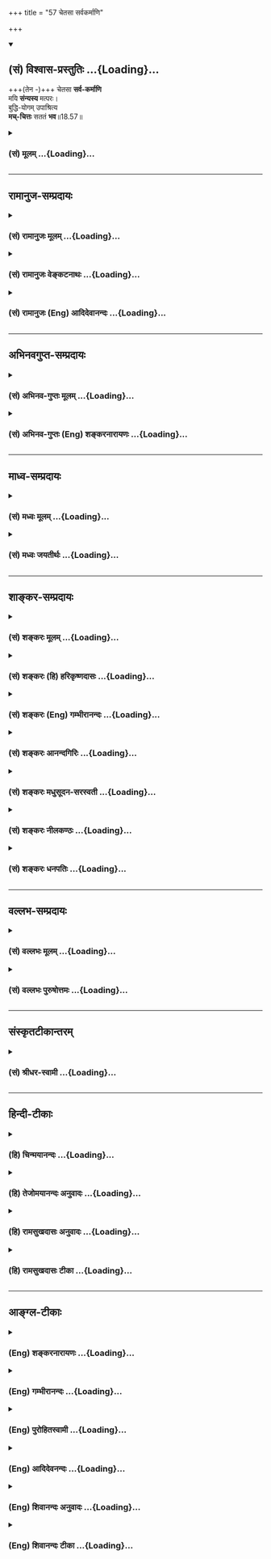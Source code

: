 +++
title = "57 चेतसा सर्वकर्माणि"

+++
<div class="js_include" newlevelforh1="2" title="(सं) विश्वास-प्रस्तुतिः" unfilled url="/mahAbhAratam/vyAsaH/shlokashaH/06-bhIShma-parva/03-bhagavad-gItA-parva/saMskRtam/vishvAsa-prastutiH/18_moxa-saMnyAsa-yogaH/57_chetasA_sarvakarm.md">
<details open><summary><h2>(सं) विश्वास-प्रस्तुतिः ...{Loading}...</h2></summary>

+++(तेन -)+++ चेतसा **सर्व-कर्माणि**  
मयि **संन्यस्य** मत्परः।  
बुद्धि-योगम् उपाश्रित्य  
**मच्-चित्तः** सततं **भव**॥18.57॥
</details>
</div>
<div class="js_include collapsed" newlevelforh1="3" title="(सं) मूलम्" unfilled url="/mahAbhAratam/vyAsaH/shlokashaH/06-bhIShma-parva/03-bhagavad-gItA-parva/saMskRtam/mUlam/18_moxa-saMnyAsa-yogaH/57_chetasA_sarvakarm.md">
<details><summary><h3>(सं) मूलम् ...{Loading}...</h3></summary>

चेतसा सर्वकर्माणि मयि संन्यस्य मत्परः।  
बुद्धियोगमुपाश्रित्य मच्चित्तः सततं भव।।18.57।।
</details>
</div>


_________________
## रामानुज-सम्प्रदायः
<div class="js_include collapsed" newlevelforh1="3" title="(सं) रामानुजः मूलम्" unfilled url="/mahAbhAratam/vyAsaH/shlokashaH/06-bhIShma-parva/03-bhagavad-gItA-parva/saMskRtam/rAmAnujaH/mUlam/18_moxa-saMnyAsa-yogaH/57_chetasA_sarvakarm.md">
<details><summary><h3>(सं) रामानुजः मूलम् ...{Loading}...</h3></summary>

।।18.57।। चेतसा आत्मनो मदीयत्वमन्नियाम्यत्वबुद्ध्या उक्तं हिमयि सर्वाणि
कर्माणि संन्यस्याध्यात्मचेतसा। (गीता 3।30) इति सर्वकर्माणि सकर्तृकाणि
साराध्यानि **मयि संन्यस्य मत्परः**अहम् एव फलतया प्राप्यः इति अनुसंदधानः
कर्मामि कुर्वन् इमम् एव **बुद्धियोगम् उपाश्रित्य सततं मच्चित्तो भव। एवम्
--**

</details>
</div>
<div class="js_include collapsed" newlevelforh1="3" title="(सं) रामानुजः वेङ्कटनाथः" unfilled url="/mahAbhAratam/vyAsaH/shlokashaH/06-bhIShma-parva/03-bhagavad-gItA-parva/saMskRtam/rAmAnujaH/venkaTanAthaH/18_moxa-saMnyAsa-yogaH/57_chetasA_sarvakarm.md">
<details><summary><h3>(सं) रामानुजः वेङ्कटनाथः ...{Loading}...</h3></summary>

  
  
।।18.57।। उक्तं
परमपुरुषार्थसाधनत्वमनन्तरोपायानुशासनहेतुरित्याहयस्मादेवमिति।
चेतश्शब्दसाफल्याय तदभिप्रेतं चेतसो भगवति कर्मसन्न्यासकरणत्वं येन
प्रकारेण; तमाहआत्मनो मदीयत्वमन्नियाम्यत्वबुद्ध्येति। अत्र चेतश्शब्दस्यैव
तात्पर्यं प्राचीनसविशेषणनिर्देशेन स्थापयतिउक्तं हीति। अध्यात्मचेतसा;
परशेषत्वादिविशेषितयथावस्थितात्मगोचरबुद्ध्येत्यर्थः। सर्वशब्देन
स्वरूपकात्स्न्र्यवदनुबन्धिकात्स्न्र्यमपि
प्रागुक्तप्रकारेणाभिप्रेतमित्याहसकर्तृकाणि साराध्यानीति। बुद्धियोगशब्देन
मुमुक्षोरसाधारणं कर्तृत्वानुसन्धानादिकं सर्वं प्रत्यभिज्ञाप्यत
इत्याहइममेव बुद्धियोगमिति।  
  

</details>
</div>
<div class="js_include collapsed" newlevelforh1="3" title="(सं) रामानुजः (Eng) आदिदेवानन्दः" unfilled url="/mahAbhAratam/vyAsaH/shlokashaH/06-bhIShma-parva/03-bhagavad-gItA-parva/saMskRtam/rAmAnujaH/english/AdidevAnandaH/18_moxa-saMnyAsa-yogaH/57_chetasA_sarvakarm.md">
<details><summary><h3>(सं) रामानुजः (Eng) आदिदेवानन्दः ...{Loading}...</h3></summary>

18.57 'By your mind' means with thought which considers the self as belonging to Me and as controlled by Me. For, it has been declared:
'Surrendering all your acts to Me with a mind focussed on the self'
(3.30). Surrendering all acts to Me along with agentship and the object of worship and regarding 'Me as the goal,' i.e., constantly contemplating that I alone am to be attained as the goal; performing all acts; and resorting to Buddhi-Yoga - focus your mind on Me always.
Buddhi Yoga here implies the mental attitude special to the seeker of salvation in regard to agency of works, the fruits etc. Thus

</details>
</div>


_________________
## अभिनवगुप्त-सम्प्रदायः
<div class="js_include collapsed" newlevelforh1="3" title="(सं) अभिनव-गुप्तः मूलम्" unfilled url="/mahAbhAratam/vyAsaH/shlokashaH/06-bhIShma-parva/03-bhagavad-gItA-parva/saMskRtam/abhinava-guptaH/mUlam/18_moxa-saMnyAsa-yogaH/57_chetasA_sarvakarm.md">
<details><summary><h3>(सं) अभिनव-गुप्तः मूलम् ...{Loading}...</h3></summary>

।।18.41 -- 18.60।। एवमियता षण्णां प्रत्येकं त्रिस्वरूपत्वं धृत्यादीनां च
प्रतिपादितम्। तन्मध्यात् सात्त्विके राशौ वर्तमानो दैवीं संपदं प्राप्त इह
ज्ञाने योग्यः; त्वं च तथाविधः इत्यर्जुनः प्रोत्साहितः। अधुना तु इदमुच्यते
-- यदि तावदनया ज्ञानबुद्ध्या कर्मणि भवान् प्रवर्तते तदा
स्वधर्मप्रवृत्त्या विज्ञानपूततया च न कर्मसंबन्धस्तव। अथैतन्नानुमन्यसे;
तदवश्यं तव प्रवृत्त्या तावत् भाव्यम् जातेरेव तथाभावे स्थितत्वात्। यतः
सर्वः स्वभावनियतः +++(S;;N स्वस्वभावनियतः )+++ कुतश्चिद्दोषात्
तिरोहिततत्स्वभावः +++(S;;N -- हिततत्तत्स्वभावः )+++ कंचित्कालं भूत्वापि;
तत्तिरोधायकविगमे स्वभावं व्यक्त्यापन्नं लभत एव। तथाहि एवंविधो वर्णनां
स्वभावः। एवमवश्यंभाविन्यां प्रवृत्तौ ततः फलविभागिता भवेत्।। तदाह --
ब्राह्मणेत्यादि अवशोऽपि तत् इत्यन्तम्। ब्राह्मणादीनां
कर्मप्रविभागनिरूपणस्य स्वभावोऽश्यं नातिक्रामति,+++(S; ; N omit न and read
अतिक्रामति )+++ इति क्षत्रियस्वभावस्य भवतोऽनिच्छतोऽपि प्रकृतिः स्वभावाख्या
नियोक्तृताम् अव्यभिचारेण भजते। केवलं तया नियुक्तस्य पुण्यपापसंबन्धः। अतः
मदभिहितविज्ञानप्रमाणपुरःसरीकारेण कर्माण्यनुतिष्ठ। तथा सति बन्धो
निवर्त्स्यति। इत्यस्यार्थस्य परिकरघटनतात्पर्यं +++(S; ; N -- करबन्धघटन --
)+++ महावाक्यार्थस्य। अवान्तरवाक्यानां स्पष्टा ( ष्टोऽ ) र्थः। समासेन +++(S
omits समासेन )+++ ( श्लो. 50 ) संक्षेपेण। ज्ञानस्य; प्रागुक्तस्य। निष्ठां (
ष्ठा ) वाग्जालपरिहारेण निश्चितामाह। बुद्ध्या विशुद्धया इत्यादि सर्वमेतत्
व्याख्यातप्रायमिति न पुनरायस्यते,+++(N -- रारभ्यते )+++।

</details>
</div>
<div class="js_include collapsed" newlevelforh1="3" title="(सं) अभिनव-गुप्तः (Eng) शङ्करनारायणः" unfilled url="/mahAbhAratam/vyAsaH/shlokashaH/06-bhIShma-parva/03-bhagavad-gItA-parva/saMskRtam/abhinava-guptaH/english/shankaranArAyaNaH/18_moxa-saMnyAsa-yogaH/57_chetasA_sarvakarm.md">
<details><summary><h3>(सं) अभिनव-गुप्तः (Eng) शङ्करनारायणः ...{Loading}...</h3></summary>

18.57 See Comment under 18.60

</details>
</div>


_________________
## माध्व-सम्प्रदायः
<div class="js_include collapsed" newlevelforh1="3" title="(सं) मध्वः मूलम्" unfilled url="/mahAbhAratam/vyAsaH/shlokashaH/06-bhIShma-parva/03-bhagavad-gItA-parva/saMskRtam/madhvaH/mUlam/18_moxa-saMnyAsa-yogaH/57_chetasA_sarvakarm.md">
<details><summary><h3>(सं) मध्वः मूलम् ...{Loading}...</h3></summary>

।।18.57।। Sri Madhvacharya did not comment on this sloka.,

</details>
</div>
<div class="js_include collapsed" newlevelforh1="3" title="(सं) मध्वः जयतीर्थः" unfilled url="/mahAbhAratam/vyAsaH/shlokashaH/06-bhIShma-parva/03-bhagavad-gItA-parva/saMskRtam/madhvaH/jayatIrthaH/18_moxa-saMnyAsa-yogaH/57_chetasA_sarvakarm.md">
<details><summary><h3>(सं) मध्वः जयतीर्थः ...{Loading}...</h3></summary>

।।18.57।। Sri Jayatirtha did not comment on this sloka.  
  

</details>
</div>


_________________
## शाङ्कर-सम्प्रदायः
<div class="js_include collapsed" newlevelforh1="3" title="(सं) शङ्करः मूलम्" unfilled url="/mahAbhAratam/vyAsaH/shlokashaH/06-bhIShma-parva/03-bhagavad-gItA-parva/saMskRtam/shankaraH/mUlam/18_moxa-saMnyAsa-yogaH/57_chetasA_sarvakarm.md">
<details><summary><h3>(सं) शङ्करः मूलम् ...{Loading}...</h3></summary>

।।18.57।। -- **चेतसा** विवेकबुद्ध्या **सर्वकर्माणि** दृष्टादृष्टार्थानि
**मयि** ईश्वरे **संन्यस्य** यत् करोषि यदश्नासि (गीता 9।27) इति
उक्तन्यायेन; **मत्परः** अहं वासुदेवः परो यस्य तव सः त्वं मत्परः सन्
मय्यर्पितसर्वात्मभावः **बुद्धियोगं** समाहितबुद्धित्वं बुद्धियोगः तं
बुद्धियोगम् उपाश्रित्य आश्रयः अनन्यशरणत्वं **मच्चित्तः** मय्येव चित्तं
यस्य तव सः त्वं मच्चित्तः **सततं** सर्वदा **भव**।।  
  

</details>
</div>
<div class="js_include collapsed" newlevelforh1="3" title="(सं) शङ्करः (हि) हरिकृष्णदासः" unfilled url="/mahAbhAratam/vyAsaH/shlokashaH/06-bhIShma-parva/03-bhagavad-gItA-parva/saMskRtam/shankaraH/hindI/harikRShNadAsaH/18_moxa-saMnyAsa-yogaH/57_chetasA_sarvakarm.md">
<details><summary><h3>(सं) शङ्करः (हि) हरिकृष्णदासः ...{Loading}...</h3></summary>

।।18.57।। जब कि यह बात है इसलिये --, तू दृष्ट और अदृष्ट फलवाले समस्त
कर्मोंको विवेकबुद्धिसे अर्थात् यत्करोषि यदश्नासि इस श्लोकमें बतलाये हुए
भावसे; मुझ ईश्वरमें समर्पण करके तथा मेरे परायण होकर; अर्थात् मैं वासुदेव
ही जिसका पर,( परमगति ) हूँ ऐसा होकर; मुझमें बुद्धिको स्थिर करनारूप
बुद्धियोगका आश्रय लेकर -- बुद्धियोगके अनन्यशरण होकर; निरन्तर मुझमें
चित्तवाला हो; अर्थात् जिसका निरन्तर मुझमें ही चित्त रहे; ऐसा हो।

</details>
</div>
<div class="js_include collapsed" newlevelforh1="3" title="(सं) शङ्करः (Eng) गम्भीरानन्दः" unfilled url="/mahAbhAratam/vyAsaH/shlokashaH/06-bhIShma-parva/03-bhagavad-gItA-parva/saMskRtam/shankaraH/english/gambhIrAnandaH/18_moxa-saMnyAsa-yogaH/57_chetasA_sarvakarm.md">
<details><summary><h3>(सं) शङ्करः (Eng) गम्भीरानन्दः ...{Loading}...</h3></summary>

18.57 Cetasa, mentally, with a discriminating intellect; sannyasya,
surrendering; sarva-karmani, all actions meant for seen or unseen
results; mayi, to Me, to God, in the manner described in, 'Whatever you
do, whatever you eat' (9.27); and matparah, accepting Me as the
supreme-you to whom I, Vasudeva, am the supreme, are matparah; becoming
so; satatam, ever; maccittah bhava, have your kind fixed only on Me;
upasritya, by resorting-resorting implies not taking recourse to
anything else-; buddhi-yogam, to the concentration of your intellect.
Having the intellect (buddhi) concentrated on Me is buddhi-yoga.

</details>
</div>
<div class="js_include collapsed" newlevelforh1="3" title="(सं) शङ्करः आनन्दगिरिः" unfilled url="/mahAbhAratam/vyAsaH/shlokashaH/06-bhIShma-parva/03-bhagavad-gItA-parva/saMskRtam/shankaraH/AnandagiriH/18_moxa-saMnyAsa-yogaH/57_chetasA_sarvakarm.md">
<details><summary><h3>(सं) शङ्करः आनन्दगिरिः ...{Loading}...</h3></summary>

।।18.57।। परमेश्वरप्रसादस्यैवं माहात्म्यं यतः सिद्धं
तस्मात्तत्प्रसादार्थं भवता प्रयतितव्यमित्याह -- **यस्मादिति।**
भगवत्प्रसादादासादितसम्यग्ज्ञानादेव मुक्तिर्न कर्ममात्रादिति ज्ञानं
विवेकबुद्धिः। आश्रयशब्दार्थमाह -- **अनन्येति।**

</details>
</div>
<div class="js_include collapsed" newlevelforh1="3" title="(सं) शङ्करः मधुसूदन-सरस्वती" unfilled url="/mahAbhAratam/vyAsaH/shlokashaH/06-bhIShma-parva/03-bhagavad-gItA-parva/saMskRtam/shankaraH/madhusUdana-sarasvatI/18_moxa-saMnyAsa-yogaH/57_chetasA_sarvakarm.md">
<details><summary><h3>(सं) शङ्करः मधुसूदन-सरस्वती ...{Loading}...</h3></summary>

।।18.57।। यस्मान्मदेकशरणतामात्रं मोक्षसाधनं न कर्मानुष्ठानं कर्मसंन्यासो
वा तस्मात्क्षत्रियस्त्वं -- चेतसीति। चेतसा विवेकबुद्ध्या सर्वकर्माणि
दृष्टादृष्टार्थानि मयीश्वरे संन्यस्ययत्करोषि यदश्नासि इत्युक्तन्यायेन
समर्प्य मत्परोऽहं भगवान्वासुदेव एव परः प्रियतमो यस्य स मत्परः सन्
बुद्धियोगं पूर्वोक्तसमत्वबुद्धिलक्षणं योगं बन्धहेतोरपि कर्मणो
मोक्षहेतुत्वसंपादकमुपाश्रित्यानन्यशरणतया स्वीकृत्य मच्चित्तो मयि भगवति
वासुदेव एव चित्तं यस्य न राजनि कामिन्यादौ वा स मच्चित्तः सततं भव।

</details>
</div>
<div class="js_include collapsed" newlevelforh1="3" title="(सं) शङ्करः नीलकण्ठः" unfilled url="/mahAbhAratam/vyAsaH/shlokashaH/06-bhIShma-parva/03-bhagavad-gItA-parva/saMskRtam/shankaraH/nIlakaNThaH/18_moxa-saMnyAsa-yogaH/57_chetasA_sarvakarm.md">
<details><summary><h3>(सं) शङ्करः नीलकण्ठः ...{Loading}...</h3></summary>

।।18.57।। एवं वर्णाश्रमादिधर्मपुरस्कारेण ससाधना सफला च ब्रह्मविद्या
निरूपिता। अस्याः प्राप्तये पुनः साधनत्वेन भक्तिमेव विधत्ते --
**चेतसेति।** चेतसा विवेकबुद्ध्या सर्वाणि कर्माणि नित्यनैमित्तिकानि मयि
भगवति,वासुदेवे संन्यस्ययत्करोषि यदश्नासि इत्युक्तरीत्या समर्प्य मत्परः
अहमेव परः प्राप्यो यस्य न तु मद्भक्त्या अर्थादीन्प्रार्थयानः। बुद्धियोगं
पूर्वोक्तं सिद्ध्यसिद्ध्योः समत्वलक्षणं बन्धहेतोरपि कर्मणो
मोक्षहेतुत्वसंपादकं उपाश्रित्य आश्रित्य मच्चित्तः मदेकशरणः सततं सर्वदा
भव।

</details>
</div>
<div class="js_include collapsed" newlevelforh1="3" title="(सं) शङ्करः धनपतिः" unfilled url="/mahAbhAratam/vyAsaH/shlokashaH/06-bhIShma-parva/03-bhagavad-gItA-parva/saMskRtam/shankaraH/dhanapatiH/18_moxa-saMnyAsa-yogaH/57_chetasA_sarvakarm.md">
<details><summary><h3>(सं) शङ्करः धनपतिः ...{Loading}...</h3></summary>

।।18.57।। यतो भक्तियोगस्यैवं माहात्म्यं तस्मान्मप्रसादार्थं भवता मदाराघने
प्रयतितव्यमित्याह -- चेतसेति। चेतसा विवेकबुद्य्धा सर्वकर्माणि
दृष्टादृष्टार्थानि मयि संन्यस्ययत्करोषि यदश्नासि यज्जुहोषु ददासि यत्।
यत्तपस्यसि कौन्तेय तत्कुरुष्व मदर्पणम् इत्युक्तन्यायेन समर्प्य मत्परोऽहं
वासुदेवएव परः प्रकृष्टः प्राप्यो यस्य नतु स्वर्गादिः स मत्परः सन्
बुद्धियोगं समाहितबुद्धित्वं सिद्य्धसिद्धिजन्याभ्यां हर्षविषादाभ्यां
अक्षुभितबुद्धित्वमुपाश्रित्यानन्यशरणत्वेनाङगीकृत्य मच्चित्तो मय्येव
चित्तं यस्य स त्वं सततं सर्वदा मच्चित्तो भव।

</details>
</div>


_________________
## वल्लभ-सम्प्रदायः
<div class="js_include collapsed" newlevelforh1="3" title="(सं) वल्लभः मूलम्" unfilled url="/mahAbhAratam/vyAsaH/shlokashaH/06-bhIShma-parva/03-bhagavad-gItA-parva/saMskRtam/vallabhaH/mUlam/18_moxa-saMnyAsa-yogaH/57_chetasA_sarvakarm.md">
<details><summary><h3>(सं) वल्लभः मूलम् ...{Loading}...</h3></summary>

।।18.57।। अतस्त्वमपि चेतसा योगभक्तिवासितेन मयि साक्षात्कर्त्तरि
परदेवतायां सन्न्यस्यानुसन्धाय त्यागार्थकत्वेऽपिदण्डिपुरुषं त्यज
इतिवद्विशेषणपरित्यागविषयक एव; न तु विशेष्यपरित्यागविषयक इति
कर्तृत्वादित्यागपूर्वं मत्परःनाहं कर्ता; मदन्तर्यामी मुख्यकर्ता सर्वं
करोति; अहं तु तदधीनः; स यथा प्रेरयति तथा करोमि इति भावेन मदुक्तकारितया
वा मत्परः; उक्तसाङ्ख्ययोगाश्रयं बुद्धियोगमुपाश्रित्य सततं मच्चित्तो भव।

</details>
</div>
<div class="js_include collapsed" newlevelforh1="3" title="(सं) वल्लभः पुरुषोत्तमः" unfilled url="/mahAbhAratam/vyAsaH/shlokashaH/06-bhIShma-parva/03-bhagavad-gItA-parva/saMskRtam/vallabhaH/puruShottamaH/18_moxa-saMnyAsa-yogaH/57_chetasA_sarvakarm.md">
<details><summary><h3>(सं) वल्लभः पुरुषोत्तमः ...{Loading}...</h3></summary>

  
  
।।18.57।। यस्मान्मदाश्रितस्य कर्मकरणेऽपि तद्बाधरहितं फलं
भवत्यतस्त्वमप्येवं कुर्वित्याह -- चेतसेति। चेतसा बहिरप्रदर्शयन्
निष्कपटतया सर्वकर्माणि सन्न्यस्य मयि सम्यक् प्रकारेण स्थापयित्वा
समर्प्येति यावत्। मदाज्ञया कुर्वाणो मत्परः अहमेव परो मुख्यः प्राप्यो
यस्यैतादृशः सन् बुद्ध्या व्यवसायात्मिकया योगमुक्तप्रकारं उपाश्रित्य
सतृतं निरन्तरं मच्चित्तः मय्येव चित्तं यस्य तादृशो भव।  
  

</details>
</div>


_________________
## संस्कृतटीकान्तरम्
<div class="js_include collapsed" newlevelforh1="3" title="(सं) श्रीधर-स्वामी" unfilled url="/mahAbhAratam/vyAsaH/shlokashaH/06-bhIShma-parva/03-bhagavad-gItA-parva/saMskRtam/shrIdhara-svAmI/18_moxa-saMnyAsa-yogaH/57_chetasA_sarvakarm.md">
<details><summary><h3>(सं) श्रीधर-स्वामी ...{Loading}...</h3></summary>

।।18.57।। यस्मादेवं तस्मात् **-- चेतसेति।** सर्वकर्माणि चेतसा मयि
संन्यस्य समर्प्य मत्परः अहमेव परः प्राप्यः पुरुषार्थो यस्य सः
व्यवसायात्मिकया बुद्ध्या योगमाश्रित्य सततं
कर्मानुष्ठानकालेऽपिब्रह्मार्पणं ब्रह्महविः इति न्यायेन मय्येव चित्तं
यस्य तथाभूतो भव।

</details>
</div>


_________________
## हिन्दी-टीकाः
<div class="js_include collapsed" newlevelforh1="3" title="(हि) चिन्मयानन्दः" unfilled url="/mahAbhAratam/vyAsaH/shlokashaH/06-bhIShma-parva/03-bhagavad-gItA-parva/hindI/chinmayAnandaH/18_moxa-saMnyAsa-yogaH/57_chetasA_sarvakarm.md">
<details><summary><h3>(हि) चिन्मयानन्दः ...{Loading}...</h3></summary>

।।18.57।। मन से अर्थात् ज्ञानपूर्वक समस्त कर्मों का संन्यास मुझमें करो।
इस वाक्य का अर्थ है कर्मों में कर्तृत्वाभिमान और फलासक्ति का त्याग करके
केवल ईश्वरार्पण की भावना से कर्म करो। इस सिद्धांत का विस्तृत विवेचन इसके
पूर्व किया जा चुका है। मत्पर भव जिस पुरुष के लिए मैं अर्थात् परमात्मा ही
परम लक्ष्य है; वह पुरुष मत्पर कहा जाता है। ईश्वर को ही जीवन का लक्ष्य
समझे बिना हममें ईश्वरार्पण की भावना नहीं आ सकती। इसलिए; भगवान् श्रीकृष्ण
अर्जुन को ईश्वर परायण होने का उपदेश देते हैं। बुद्धियोग कर्मयोग में अर्पण
बुद्धि अर्थात् भावना का महत्व होने से उसे ही भगवान् श्रीकृष्ण ने
बुद्धियोग की संज्ञा प्रदान की है। इसका भी विवेचन किया जा चुका
है। मच्चित्तभव जिसका मन मुझ परमात्मा में स्थित है वह मच्चित है। मुझमें
कर्मों का संन्यास करके तथा मत्पर बनो; इन दो वाक्यों से क्रमश कर्म एवं
ज्ञान योग इंगित किया गया है; और अब मच्चित शब्द से भक्ति को सूचित कर रहे
हैं। मानसिक जीवन का यह नियम है कि जैसा हम चिन्तन करते हैं; वैसे ही हम
बनते हैं। इस नियमानुसार जो भक्त सतत कृष्ण तत्त्व का चिन्तन करता है वह
स्वयं श्रीकृष्ण परमात्मा स्वरूप बन जाता है। यही अव्यय आत्मस्वरूप है। यदि
कोई मनुष्य भगवान् के इस उपदेश को अस्वीकार करता है; तो उसकी क्या गति होगी
सुनो

</details>
</div>
<div class="js_include collapsed" newlevelforh1="3" title="(हि) तेजोमयानन्दः अनुवादः" unfilled url="/mahAbhAratam/vyAsaH/shlokashaH/06-bhIShma-parva/03-bhagavad-gItA-parva/hindI/tejomayAnandaH/anuvAdaH/18_moxa-saMnyAsa-yogaH/57_chetasA_sarvakarm.md">
<details><summary><h3>(हि) तेजोमयानन्दः अनुवादः ...{Loading}...</h3></summary>

।।18.57।। मन से समस्त कर्मों का संन्यास मुझमें करके मत्परायण होकर
बुद्धियोग का आश्रय लेकर तुम सतत मच्चित्त बनो।।  
  

</details>
</div>
<div class="js_include collapsed" newlevelforh1="3" title="(हि) रामसुखदासः अनुवादः" unfilled url="/mahAbhAratam/vyAsaH/shlokashaH/06-bhIShma-parva/03-bhagavad-gItA-parva/hindI/rAmasukhadAsaH/anuvAdaH/18_moxa-saMnyAsa-yogaH/57_chetasA_sarvakarm.md">
<details><summary><h3>(हि) रामसुखदासः अनुवादः ...{Loading}...</h3></summary>

।।18.57।। चित्तसे सम्पूर्ण कर्म मुझमें अर्पण करके, मेरे परायण होकर तथा
समताका आश्रय लेकर निरन्तर मुझमें चित्तवाला हो जा।

</details>
</div>
<div class="js_include collapsed" newlevelforh1="3" title="(हि) रामसुखदासः टीका" unfilled url="/mahAbhAratam/vyAsaH/shlokashaH/06-bhIShma-parva/03-bhagavad-gItA-parva/hindI/rAmasukhadAsaH/TIkA/18_moxa-saMnyAsa-yogaH/57_chetasA_sarvakarm.md">
<details><summary><h3>(हि) रामसुखदासः टीका ...{Loading}...</h3></summary>

।।18.57।।***व्याख्या --***  \[इस श्लोकमें भगवान्ने चार बातें बतायी हैं
--,**(1) चेतसा सर्वकर्माणि मयि संन्यस्य --** सम्पूर्ण कर्मोंको चित्तसे
मेरे अर्पण कर दे।  
  
**(2) मत्परः --** स्वयंको मेरे अर्पित कर दे।  
  
**(3) बुद्धियोगमुपाश्रित्य --** समताका आश्रय लेकर संसारसे सम्बन्धविच्छेद
कर ले।  
  
**(4) मच्चितः सततं भव --** निरन्तर मेरेमें चित्तवाला हो जा अर्थात् मेरे
साथ अटल सम्बन्ध कर ले। \]**चेतसा सर्वकर्माणि मयि संन्यस्य --** चित्तसे
कर्मोंको अर्पित करनेका तात्पर्य है कि मनुष्य चित्तसे यह दृढ़तासे मान ले
कि मन; बुद्धि; इन्द्रियाँ; शरीर आदि और संसारके व्यक्ति; पदार्थ; घटना;
परिस्थिति आदि सब भगवान्के ही हैं। भगवान् ही इन सबके मालिक हैं। इनमेंसे
कोई भी चीज किसीकी व्यक्तिगत नहीं है। केवल इन वस्तुओंका सदुपयोग करनेके
लिये ही भगवान्ने व्यक्तिगत अधिकार दिया है। इस दिये हुए अधिकारको भी
भगवान्के अर्पण कर देना है। शरीर; इन्द्रियाँ; मन आदिसे जो कुछ शास्त्रविहित
सांसारिक या पारमार्थिक क्रियाएँ होती हैं; वे सब भगवान्की मरजीसे ही होती
हैं। मनुष्य तो केवल अहंकारके कारण उनको अपनी मान लेता है। उन क्रियाओँमें
जो अपनापन है; उसे भी भगवान्के अर्पण कर देना है क्योंकि वह अपनापन केवल
मूर्खतासे माना हुआ है; वास्तवमें है नहीं। इसलिये उनमें अपनेपनका भाव
बिलकुल उठा देना चाहिये और उन सबपर भगवान्की मुहर लगा देनी चाहिये।**मत्परः
--** भगवान् ही मेरे परम आश्रय हैं; उनके सिवाय मेरा कुछ नहीं है; मेरेको
करना भी कुछ नहीं है; पाना भी कुछ नहीं है; किसीसे लेना भी कुछ नहीं है
अर्थात् देश; काल; वस्तु; व्यक्ति; घटना; परिस्थिति आदिसे मेरा
किञ्चिन्मात्र कोई प्रयोजन नहीं है -- ऐसा अनन्यभाव हो जाना ही भगवान्के
परायण होना है। एक बात खास ध्यान देनेकी है -- रुपयेपैसे; कुटुम्ब; शरीर
आदिको मनुष्य अपना मानते हैं और मनमें यह समझते हैं कि हम इनके मालिक बन
गये; हमारा इनपर आधिपत्य है परन्तु वास्तवमें यह बात बिलकुल झूठी है; कोरा
वहम है और बड़ा भारी धोखा है। जो किसी चीजको अपनी मान लेता है; वह उस चीजका
गुलाम बन जाता है और वह चीज उसका मालिक बन जाती है। फिर उस चीजके बिना वह
रह नहीं सकता। अतः जिन चीजोंको मनुष्य अपनी मान लेता है; वे सब उसपर चढ़
जाती हैं और वह तुच्छ हो जाता है। वह चीज चाहे रुपया हो; चाहे कुटुम्बी हो;
चाहे शरीर हो; चाहे विद्याबुद्धि आदि हो। ये सब चीजें प्राकृत हैं और
अपनेसे भिन्न हैं; पर हैं। इनके अधीन होना ही पराधीन होना है। भगवान् स्वकीय
हैं; अपने हैं। उनको मनुष्य अपना मानेगा; तो वे मनुष्यके वशमें हो जायँगे।
भगवान्के हृदयमें भक्तका जितना आदर है; उतना आदर करनेवाला संसारमें दूसरा
कोई नहीं है। भगवान् भक्तके दास हो जाते हैं और उसे अपना मुकुटमणि बना लेते
हैं -- **मैं तो हूँ भगतनका दास भगत मेरे मुकुटमणि;** परन्तु संसार
मनुष्यका दास बनकर उसे अपना मुकुटमणि नहीं बनायेगा। वह तो उसे अपना दास
बनाकर पददलित ही करेगा। इसलिये केवल भगवान्के शरण होकर सर्वथा उन्हींके
परायण हो जाना चाहिये।**बुद्धियोगमुपाश्रित्य --** गीताभरमें देखा जाय तो
समताकी बड़ी भारी महिमा है। मनुष्यमें एक समता आ गयी तो वह ज्ञानी; ध्यानी;
योगी; भक्त आदि सब कुछ बन गया। परन्तु यदि उसमें समता नहीं आयी तो
अच्छेअच्छे लक्षण आनेपर भी भगवान् उसको पूर्णता नहीं मानते। वह समता
मनुष्यमें स्वाभाविक रहती है। केवल आनेजानेवाली परिस्थितियोंके साथ मिलकर
वह सुखीदुःखी हो जाता है। इसलिये उनमें मनुष्य सावधान रहे कि आनेजानेवाली
परिस्थितिके साथ मैं नहीं हूँ। सुख आया; अनुकूल परिस्थिति आयी तो भी मैं
हूँ और सुख चला गया; अनुकूल परिस्थिति चली गयी तो भी मैं हूँ। ऐसे ही दुःख
आया; प्रतिकूल परिस्थिति आयी तो भी मैं हूँ और दुःख चला गया; प्रतिकूल
परिस्थिति चली गयी तो भी मैं हूँ। अतः सुखदुःखमें; अनुकूलताप्रतिकूलतामें;
हानिलाभमें मैं सदैव ज्योंकात्यों रहता हूँ। परिस्थितियोंके बदलनेपर भी मैं
नहीं बदलता; सदा वही रहता हूँ। इस तरह अपनेआपमें स्थित रहे। अपनेआपमें
स्थित रहनेसे सुखदुःख आदिमें समता हो जायगी। यह समता ही भगवान्की आराधना है
-- **समत्वमाराधनमच्युतस्य** (विष्णुपुराण 1। 17। 90)। इसीलिये यहाँ भगवान्
बुद्धियोग अर्थात् समताका आश्रय लेनेके लिये कहते हैं।**मच्चित्तः सततं भव
--** जो अपनेको सर्वथा भगवान्के समर्पित कर देता है; उसका चित्त भी सर्वथा
भगवान्के चरणोंमें समर्पित हो जाता है। फिर उसपर भगवान्का जो
स्वतःस्वाभाविक अधिकार है; वह प्रकट हो जाता है और उसके चित्तमें स्वयं
भगवान् आकर विराजमान हो जाते हैं। यही **मच्चित्तः** होना है।**मच्चित्तः**
पदके साथ **सततम्** पद देनेका अर्थ है कि निरन्तर मेरेमें (भगवान्में)
चित्तवाला हो जा। भगवान्का निरन्तर चिन्तन तभी होगा; जब मैं भगवान्का हूँ
इस प्रकार अहंता भगवान्में लग जायगी। अहंता भगवान्में लग जानेपर चित्त
स्वतःस्वाभाविक भगवान्में लग जाता है। जैसे; शिष्य बननेपर मैं गुरुका हूँ
इस प्रकार अहंता गुरुमें लग जानेपर गुरुकी याद निरन्तर बनी रहती है। गुरुका
सम्बन्ध अहंतामें बैठ जानेके कारण इस सम्बन्धकी याद आये तो भी याद है और
याद न आये तो भी याद है क्योंकि स्वयं निरन्तर रहता है। इसमें भी देखा जाय
तो गुरुके साथ उसने खुद सम्बन्ध जोड़ा है परन्तु भगवान्के साथ इस जीवका
स्वतःसिद्ध नित्य सम्बन्ध है। केवल संसारके साथ सम्बन्ध जोड़नेसे ही नित्य
सम्बन्धकी विस्मृति हुई है। उस विस्मृतिको मिटानेके लिये भगवान् कहते हैं
कि निरन्तर मेरेमें चित्तवाला हो जा। ,साधक कोई भी सांसारिक कामधंधा करे; तो
उसमें यह एक सावधानी रखे कि अपने चित्तको उस कामधंधेमें द्रवित न होने दे;
चित्तको संसारके साथ घुलनेमिलने न दे अर्थात् तदाकार न होने दे; प्रत्युत
उसमें अपने चित्तको कठोर रखे। परन्तु भगवन्नामका जप; कीर्तन; भगवत्कथा;
भगवच्चिन्तन आदि भगवत्सम्बन्धी कार्योंमें चित्तको द्रवित करता रहे; तल्लीन
करता रहे; उस रसमें चित्तको तरान्तर करता रहे **(टिप्पणी प₀ 954.1)**। इस
प्रकार करते रहनेसे साधक बहुत जल्दी भगवान्में चित्तवाला हो जायगा।  
  
**प्रेमसम्बन्धी विशेष बात**  
  
चित्तसे सब कर्म भगवान्के अर्पण करनेसे संसारसे नित्यवियोग हो जाता है
**(टिप्पणी प₀ 954.2)** और भगवान्के परायण होनेसे नित्ययोग (प्रेम) हो जाता
है। नित्ययोगमें योग; नित्ययोगमें वियोग; वियोगमें नित्ययोग और वियोगमें
वियोग -- ये चार अवस्थाएँ चित्तकी वृत्तियोंको लेकर होती हैं। इन चारों
अवस्थाओंको इस प्रकार समझना चाहिये -- जैसे; श्रीराधा और श्रीकृष्णका
परस्पर मिलन होता है; तो यह नित्ययोगमें योग है। मिलन होनेपर भी श्रीजीमें
ऐसा भाव आ जाता है कि प्रियतम कहीं चले गये हैं और वे एकदम कह उठती हैं कि
प्यारे तुम कहाँ चले गये तो यह नित्ययोगमें वियोग है। श्यामसुन्दर सामने
नहीं हैं; पर मनसे उन्हींका गाढ़ चिन्तन हो रहा है और वे मनसे प्रत्यक्ष
मिलते हुए दीख रहे हैं; तो यह वियोगमें नित्ययोग है। श्यामसुन्दर थोड़े
समयके लिये सामने नहीं आये; पर मनमें ऐसा भाव है कि बहुत समय बीत गया;
श्यामसुन्दर मिले नहीं; क्या करूँ कहाँ जाऊँ श्यामसुन्दर कैसे मिलें तो यह
वियोगमें वियोग है। वास्तवमें इन चारों अवस्थाओंमें भगवान्के साथ नित्ययोग
ज्योंकात्यों बना रहता है; वियोग कभी होता ही नहीं; हो सकता ही नहीं और
होनेकी संभावना भी नहीं। इसी नित्ययोगको प्रेम कहते हैं क्योंकि प्रेममें
प्रेमी और प्रेमास्पद दोनों अभिन्न रहते हैं। वहाँ भिन्नता कभी हो ही नहीं
सकती। प्रेमका आदानप्रदान,करनेके लिये ही भक्त और भगवान्में संयोगवियोगकी
लीला हुआ करती है।  
  
यह प्रेम प्रतिक्षण वर्धमान किस प्रकार है जब प्रेमी और प्रेमास्पद परस्पर
मिलते हैं; तब प्रियतम पहले चले गये थे; उनसे वियोग हो गया था अब कहीं ये
फिर न चले जायँ **(टिप्पणी प₀ 954.3)** इस भावके कारण प्रेमास्पदके
मिलनेमें तृप्ति नहीं होती; सन्तोष नहीं होता। वे चले जायँगे -- इस बातको
लेकर मन ज्यादा खिंचता है। इसलिये इस प्रेमको प्रतिक्षण वर्धमान बताया
है। प्रेम(भक्ति)में चार प्रकारका रस अथवा रति होती है -- दास्य; सख्य;
वात्सल्य और माधुर्य। इन रसोंमें दास्यसे सख्य; सख्यसे वात्सल्य और
वात्सल्यसे माधुर्यरस श्रेष्ठ है क्योंकि इनमें क्रमशः भगवान्के ऐश्वर्यकी
विस्मृति ज्यादा होती चली जाती है। परन्तु जब इन चारोंमेंसे कोई एक भी रस
पूर्णतामें पहुँच जाता है; तब उसमें दूसरे रसोंकी कमी नहीं रहती अर्थात्
उसमें सभी रस आ जाते हैं। जैसे; दास्यरस पूर्णतामें पहुँच जाता है तो उसमें
सख्य; वात्सल्य और माधुर्य -- तीनों रस आ जाते हैं। यही बात अन्य रसोंके
विषयमें भी समझनी चाहिये। कारण यह है कि भगवान् पूर्ण हैं; उनका प्रेम भी
पूर्ण है और परमात्माका अंश होनेसे जीव स्वयं भी पूर्ण है। अपूर्णता तो
केवल संसारके सम्बन्धसे ही आती है। इसलिये भगवान्के साथ किसी भी रीतिसे रति
हो जायगी तो वह पूर्ण हो जायगी; उसमें कोई कमी नहीं रहेगी।**दास्य** रतिमें
भक्तका भगवान्के प्रति यह भाव रहता है कि भगवान् मेरे स्वामी हैं और मैं
उनका सेवक हूँ। मेरेपर उनका पूरा अधिकार है। वे चाहे जो करें; चाहे जैसी
परिस्थितिमें रखें और मेरेसे चाहे जैसा काम लें। मेरेपर अत्यधिक अपनापन
होनेसे ही वे बिना मेरी सम्मति लिये ही मेरे लिये सब विधान करते
हैं।**सख्य** रतिमें भक्तका भगवान्के प्रति यह भाव रहता है कि भगवान् मेरे
सखा हैं और मैं उनका सखा हूँ। वे मेरे प्यारे हैं और मैं उनका प्यारा हूँ।
उनका मेरेपर पूरा अधिकार है और मेरा उनपर पूरा अधिकार है। इसलिये मैं उनकी
बात मानता हूँ; तो मेरी भी बात उनको माननी पड़ेगी।**वात्सल्य** रतिमें
भक्तका अपनेमें स्वामिभाव रहता है कि मैं भगवान्की माता हूँ या उनका पिता
हूँ अथवा उनका गुरु हूँ और वह तो हमारा बच्चा है अथवा शिष्य है इसलिये उसका
पालनपोषण करना है। उसकी निगरानी भी रखनी है कि कहीं वह अपना नुकसान न कर ले
जैसे -- नन्दबाबा और यशोदा मैया कन्हैयाका खयाल रखते हैं और कन्हैया वनमें
जाता है तो उसकी निगरानी रखनेके लिये दाऊजीको साथमें भेजते हैं  
  
**माधुर्य** **(टिप्पणी प₀ 955)** रतिमें भक्तको भगवान्के ऐश्वर्यकी विशेष
विस्मृति रहती है अतः इस रतिमें भक्त भगवान्के साथ अपनी अभिन्नता (घनिष्ठ
अपनापन) मानता है। अभिन्नता माननेसे उनके लिये सुखदायी सामग्री जुटानी है;
उन्हें सुखआराम पहुँचाना है; उनको किसी तरहकी कोई तकलीफ न हो -- ऐसा भाव
बना रहता है। प्रेमरस अलौकिक है; चिन्मय है। इसका आस्वादन करनेवाले केवल
भगवान् ही हैं। प्रेममें प्रेमी और प्रेमास्पद दोनों ही चिन्मयतत्त्व होते
हैं। कभी प्रेमी प्रेमास्पद बन जाता है और कभी प्रेमास्पद प्रेमी हो जाता
है। अतः एक चिन्मयतत्त्व ही प्रेमका आस्वादन करनेके लिये दो रूपोंमें हो
जाता है। प्रेमके तत्त्वको न समझनेके कारण कुछ लोग सांसारिक कामको ही प्रेम
कह देते हैं। उनका यह कहना बिलकुल गलत है क्योंकि काम तो चौरासी लाख
योनियोंके सम्पूर्ण जीवोंमें रहता है और उन जीवोंमें भी जो भूत; प्रेत;
पिशाच होते हैं; उनमें काम (सुखभोगकी इच्छा) अत्यधिक होता है। परन्तु
प्रेमके अधिकारी जीवन्मुक्त महापुरुष ही होते हैं।  
  
काममें लेनेहीलेनेकी भावना होती है और प्रेममें देनेहीदेनेकी भावना होती
है। काममें अपनी इन्द्रियोंको तृप्त करने -- उनसे सुख भोगनेका भाव रहता है
और प्रेममें अपने प्रेमास्पदको सुख पहुँचाने तथा सेवापरायण रहनेका भाव रहता
है। काम केवल शरीरको लेकर ही होता है और प्रेम स्थूलदृष्टिसे शरीरमें दीखते
हुए भी वास्तवमें चिन्मयतत्त्वसे ही होता है। काममें मोह (मूढ़भाव) रहता है
और प्रेममें मोहकी गन्ध भी नहीं रहती। काममें संसार तथा संसारका दुःख भरा
रहता है और प्रेममें मुक्ति तथा मुक्तिसे भी विलक्षण आनन्द रहता है। काममें
जडता(शरीर; इन्द्रियाँ; आदि) की मुख्यता रहती है और प्रेममें चिन्मयता(चेतन
स्वरूप) की मुख्यता रहती है। काममें राग होता है और प्रेममें त्याग होता
है। काममें परतन्त्रता होती है और प्रेममें परतन्त्रताका लेश भी नहीं होता
अर्थात् सर्वथा स्वतन्त्रता होती है। काममें वह मेरे काममें आ जाय ऐसा भाव
रहता है और प्रेममें मैं उसके काममें आ जाऊँ ऐसा भाव रहता है। काममें कामी
भोग्य वस्तुका गुलाम बन जाता है और प्रेममें स्वयं भगवान् प्रेमीके गुलाम
बन जाते हैं। कामका रस नीरसतामें बदलता है और प्रेमका रस आनन्दरूपसे
प्रतिक्षण बढ़ता ही रहता है। काम खिन्नतासे पैदा होता है और प्रेम
प्रेमास्पदकी प्रसन्तासे प्रकट होता है। काममें अपनी प्रसन्नताका ही
उद्देश्य रहता है। और प्रेममें प्रेमास्पदकी प्रसन्नताका ही उद्देश्य रहता
है। काममार्ग नरकोंकी तरफ ले जाता है और प्रेममार्ग भगवान्की तरफ ले जाता
है। काममें दो होकर दो ही रहते हैं अर्थात् द्वैधीभाव (भिन्नता या भेद) कभी
मिटता नहीं और प्रेममें एक होकर दो होते हैं अर्थात् अभिन्नता कभी मिटती
नहीं **(टिप्पणी प₀ 956)**।  
  
***सम्बन्ध --***  पूर्वश्लोकमें दी हुई आज्ञाको अब भगवान् आगेके दो
श्लोकोंमें क्रमशः अन्वय और व्यतिरेकरीतिसे दृढ़ करते हैं।

</details>
</div>


_________________
## आङ्ग्ल-टीकाः
<div class="js_include collapsed" newlevelforh1="3" title="(Eng) शङ्करनारायणः" unfilled url="/mahAbhAratam/vyAsaH/shlokashaH/06-bhIShma-parva/03-bhagavad-gItA-parva/english/shankaranArAyaNaH/18_moxa-saMnyAsa-yogaH/57_chetasA_sarvakarm.md">
<details><summary><h3>(Eng) शङ्करनारायणः ...{Loading}...</h3></summary>

18.57. \[Hence\] renouncing by mind all actions in Me, O descendant of Bharata, and taking hold of the knowledge-Yoga, you must always be with your thought-organ \[turned\] towards Me.

</details>
</div>
<div class="js_include collapsed" newlevelforh1="3" title="(Eng) गम्भीरानन्दः" unfilled url="/mahAbhAratam/vyAsaH/shlokashaH/06-bhIShma-parva/03-bhagavad-gItA-parva/english/gambhIrAnandaH/18_moxa-saMnyAsa-yogaH/57_chetasA_sarvakarm.md">
<details><summary><h3>(Eng) गम्भीरानन्दः ...{Loading}...</h3></summary>

18.57 Mentally surrendering all actions to Me and accepting Me as the supreme, have your mind ever fixed on Me by resorting to the concentration of your intellect.

</details>
</div>
<div class="js_include collapsed" newlevelforh1="3" title="(Eng) पुरोहितस्वामी" unfilled url="/mahAbhAratam/vyAsaH/shlokashaH/06-bhIShma-parva/03-bhagavad-gItA-parva/english/purohitasvAmI/18_moxa-saMnyAsa-yogaH/57_chetasA_sarvakarm.md">
<details><summary><h3>(Eng) पुरोहितस्वामी ...{Loading}...</h3></summary>

18.57 Surrender then thy actions unto Me, live in Me, concentrate thine intellect on Me, and think always of Me.

</details>
</div>
<div class="js_include collapsed" newlevelforh1="3" title="(Eng) आदिदेवनन्दः" unfilled url="/mahAbhAratam/vyAsaH/shlokashaH/06-bhIShma-parva/03-bhagavad-gItA-parva/english/AdidevanandaH/18_moxa-saMnyAsa-yogaH/57_chetasA_sarvakarm.md">
<details><summary><h3>(Eng) आदिदेवनन्दः ...{Loading}...</h3></summary>

18.57 Surrendering all acts to me by your mind, thinking of Me as the goal, and resorting to Buddhi-yoga, focus your thought ever on Me.

</details>
</div>
<div class="js_include collapsed" newlevelforh1="3" title="(Eng) शिवानन्दः अनुवादः" unfilled url="/mahAbhAratam/vyAsaH/shlokashaH/06-bhIShma-parva/03-bhagavad-gItA-parva/english/shivAnandaH/anuvAdaH/18_moxa-saMnyAsa-yogaH/57_chetasA_sarvakarm.md">
<details><summary><h3>(Eng) शिवानन्दः अनुवादः ...{Loading}...</h3></summary>

18.57 Mentally renouncing all actions in Me, having Me as the highest goal, resorting to the Yoga of discrimination do thou ever fix thy mind on Me.

</details>
</div>
<div class="js_include collapsed" newlevelforh1="3" title="(Eng) शिवानन्दः टीका" unfilled url="/mahAbhAratam/vyAsaH/shlokashaH/06-bhIShma-parva/03-bhagavad-gItA-parva/english/shivAnandaH/TIkA/18_moxa-saMnyAsa-yogaH/57_chetasA_sarvakarm.md">
<details><summary><h3>(Eng) शिवानन्दः टीका ...{Loading}...</h3></summary>

18.57 चेतसा mentally; सर्वकर्माणि all actions; मयि in Me; संन्यस्य
resigning; मत्परः having Me as the highest goal; बुद्धियोगम् the Yoga of discrimination; उपाश्रित्य resorting to; मच्चित्तः with the mind fixed on Me; सततम् always; भव be.Commentary Do thou; O Arjuna; surrender all thy actions to Me whilst at the same time fixing thy mind on discrimination. Then through that discrimination thou wilt see thy Self as separate from the body and activity and existing in My pure Being.
Chetasa Mentally with the discriminative faith that knowledge finally leads to liberation when the heart is purified through selfless works done with the spirit of offering to God.Sarvakarmani All actions producing visible and invisible results.Me The Lord As taught in verse 27 of chapter IX Whatever thou doest; whatever thou eatest; etc.; do thou dedicate all thy actions to Me.Matparah Taking Me; Vaasudeva; as the supreme goal; and his whole self centred in Me.Resorting to Buddhi Yoga As thy sole refuge steadymindedness.

</details>
</div>

